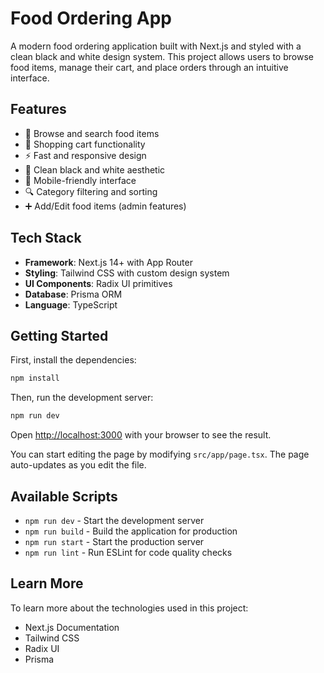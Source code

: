 # Food Ordering App

A modern food ordering application built with Next.js and styled with a clean black and white design system. This project allows users to browse food items, manage their cart, and place orders through an intuitive interface.

## Features

- 🍔 Browse and search food items
- 🛒 Shopping cart functionality
- ⚡ Fast and responsive design
- 🎨 Clean black and white aesthetic
- 📱 Mobile-friendly interface
- 🔍 Category filtering and sorting
- ➕ Add/Edit food items (admin features)

## Tech Stack

- **Framework**: Next.js 14+ with App Router
- **Styling**: Tailwind CSS with custom design system
- **UI Components**: Radix UI primitives
- **Database**: Prisma ORM
- **Language**: TypeScript

## Getting Started

First, install the dependencies:

```bash
npm install
```

Then, run the development server:

```bash
npm run dev
```

Open [http://localhost:3000](http://localhost:3000) with your browser to see the result.

You can start editing the page by modifying `src/app/page.tsx`. The page auto-updates as you edit the file.

## Available Scripts

- `npm run dev` - Start the development server
- `npm run build` - Build the application for production
- `npm run start` - Start the production server
- `npm run lint` - Run ESLint for code quality checks

## Learn More

To learn more about the technologies used in this project:

- Next.js Documentation
- Tailwind CSS
- Radix UI
- Prisma